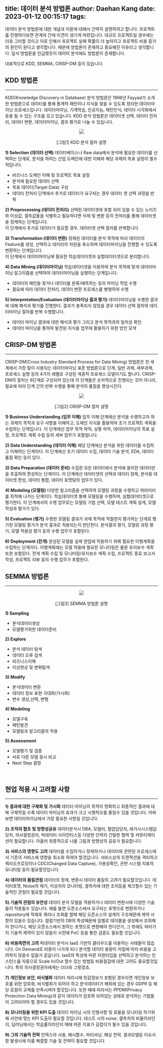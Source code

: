 title: 데이터 분석 방법론
author: Daehan Kang
date: 2023-01-12 00:15:17
tags:
---
데이터 분석 방법론에 대한 개념과 이론에 대해서 간략히 설명하려고 합니다.
프로젝트를 진행하다보면 관계자 간에 이견이 생기게 마련입니다. 대규모 프로젝트일 경우에는 더욱 그러할 것이고 이로 인해서 프로젝트 실패 확률이 더 높아지고 프로젝트 비용 증가의 원인이 된다고 생각합니다.
때문에 방법론이 존재하고 중요해진 이유라고 생각합니다.
앞서 방법론을 언급했듯이 데이터 분석에도 방법론이 존재합니다.

대표적으로 KDD, SEMMA, CRISP-DM 등이 있습니다.

## KDD 방법론
---
KDD(Knowledge Discovery in Database) 분석 방법론은 1996년 Fayyad가 소개한 방법론으로 데이터를 통해 통계적 패턴이나 지식을 찾을 수 있도록 정리한 데이터마이닝 프로세스입니다. 데이터마이닝, 기계학습, 인공지능, 패턴인식, 데이터 시각화에서 응용 될 수 있는 구조를 갖고 있습니다. KDD 분석 방법론은 데이터셋 선택, 데이터 전처리, 데이터 변환, 데이터마이닝, 결과 평가로 나눌 수 있습니다.

<div align="center"><img src="https://user-images.githubusercontent.com/79561091/214757214-ff35f6f7-9c7f-4e04-841d-af18b43ccce3.jpg" /></div>
<br>
<center>[그림1] KDD 분석 절차 설명</center>

**1) Selection (데이터 선택)**
데이터베이스나 Raw data에서 분석에 필요한 데이터를 선택하는 단계로, 분석을 하려는 산업 도메인에 대한 이해와 해당 과제의 목표 설정이 필수적입니다.

- 비즈니스 도메인 이해 및 프로젝트 목표 설정
- 분석에 필요한 데이터 선택
- 목표 데이터(Target Data) 구성
- 데이터 전처리 단계에서 추가로 데이터가 요구되는 경우 데이터 셋 선택 과정을 반복

**2) Preprocessing (데이터 전처리)**
선택된 데이터셋에 포함 되어 있을 수 있는 노이즈와 이상값, 결측값들을 식별하고 필요하다면 삭제 및 변환 등의 전처리를 통해 데이터셋을 정제하는 단계입니다.  
이 단계에서 추가로 데이터가 필요할 경우, 데이터셋 선택 절차를 반복합니다.

**3) Transformation (데이터 변환)**
정제된 데이터를 분석 목적에 따라 데이터의 Feature를 생성, 선택하고 데이터의 차원을 축소하며 데이터마이닝을 진행할 수 있도록 변환하는 단계입니다.  
이 단계에서 데이터마이닝에 필요한 학습데이터셋과 실험데이터셋으로 분리합니다.

**4) Data Mining (데이터마이닝)**
학습데이터셋을 이용하여 분석 목적에 맞게 데이터마이닝 알고리즘을 선택하여 데이터마이닝을 실행하는 단계입니다.  

- 데이터의 패턴을 찾거나 데이터를 분류/예측하는 등의 마이닝 작업 수행
- 필요에 따라 데이터 전처리, 데이터 변환 프로세스를 병행하여 수행

**5) Interpretation/Evaluation (데이터마이닝 결과 평가)**
데이터마이닝을 수행한 결과에 대해 해석과 평가를 진행한다. 결과가 충족되지 않았을 경우 데이터 선택 절차와 데이터마이닝 절차를 반복 수행합니다.

- 데이터 마이닝 결과에 대한 해석과 평가 그리고 분석 목적과의 일치성 확인
- 데이터 마이닝을 통하여 발견된 지식을 업무에 활용하기 위한 방안 모색

## CRISP-DM 방법론
---
CRISP-DM(Cross Industry Standard Process for Data Mining) 방법론은 전 세계에서 가장 많이 사용되는 데이터마이닝 표준 방법론으로 단계, 일반 과제, 세부과제, 프로세스 실행 등의 4가지 레벨로 구성된 계층적 프로세스 모델이기도 합니다.
CRISP-DM의 절차는 6단계로 구성되어 있는데 각 단계들은 순차적으로 진행되는 것이 아니라, 필요에 따라 단계 간의 반복 수행을 통해 분석의 품질을 향상시킨다.

<div align="center"><img src="https://user-images.githubusercontent.com/79561091/214881315-523bf0f1-26e3-41ba-a5ec-11c273366932.jpg" /></div>
<br>
<center>[그림2] CRISP-DM 절차 설명</center>

**1) Business Understanding (업무 이해)**
업무 이해 단계에선 분석을 수행하고자 하는 과제의 목적과 요구 사항을 이해하고, 도메인 지식을 활용하여 초기 프로젝트 계획을 수립하는 단계입니다. 이 단계에선 업무 목적 파악, 상황 파악, 데이터마이닝의 목표 설정, 프로젝트 계획 수립 등의 세부 업무가 포함됩니다.

**2) Data Understanding (데이터 이해)**
해당 단계에선 분석을 위한 데이터를 수집하고 이해하는 단계이다. 이 단계에선 초기 데이터 수집, 데이터 기술 분석, EDA, 데이터 품질 확인 등이 있다.

**3) Data Preparation (데이터 준비)**
수집한 모든 데이터에서 분석에 용이한 데이터만을 추출하여 편성하는 단계이다. 이 단계에선 데이터셋의 선택과 데이터 정제, 분석용 데이터셋 편성, 데이터 통합, 데이터 포맷팅의 업무가 있다.
 
 **4) Modeling (모델링)**
다양한 알고리즘을 선택하여 모델링 과정을 수행하고 파라미터를 최적해 나가는 단계이다. 학습데이터셋 통해 모델링을 수행하며, 실험데이터셋으로 평가한다. 이 단계에서의 수행 업무로는 모델링 기법 선택, 모델 테스트 계획 설계, 모델 작성과 평가가 있다.

**5) Evaluation (평가)**
수행한 모델링 결과가 과제 목적에 적절한지 평가하는 단계로 평가된 모델링 평가가 분석 결과로 적용되는지 판단한다. 분석결과 평가, 모델링 과정 평가, 모델 적용성 평가 등의 수행 업무가 포함된다.

**6) Deployment (전개)**
완성된 모델을 실제 현업에 적용하기 위해 필요한 이행계획을 수립하는 단계이다. 이행계획에는 모델 적용에 필요한 모니터링은 물론 유지보수 계획 또한 포함된다. 전개 계획 수립 및 모니터링/유지보수 계획 수립, 프로젝트 종료 보고서 작성, 프로젝트 리뷰 등의 수행 업무가 포함된다.

## SEMMA 방법론
---
<div align="center"><img src="https://user-images.githubusercontent.com/79561091/214757216-30510513-7ca5-45d2-8a74-7a0651a03897.jpg" /></div>
<br>
<center>[그림3] SEMMA 방법론 설명</center>

**1) Sampling**
- 분석데이터생성
- 모델평가위한 데이터준비

**2) Explore**
- 분석 데이터 탐색
- 데이터 오류 검색
- 비즈니스이해
- 이상현상 및 변화탐색

**3) Modify**
- 분석데이터 변환
- 데이터 정보 표현 극대화(가시화)
- 변수 생성,선택, 변형

**4) Modeling**
- 모델구축
- 패턴발견
- 모델링과 알고리즘의 적용

**5) Assessment**
- 모델평가 및 검증
- 서로 다른 모델 동시 비교
- Next Step 결정

<br>

## 현업 적용 시 고려할 사항
---
**1) 결과에 대한 구체화 및 가시화**
데이터 마이닝의 목적이 명확하고 최종적인 결과에 대해 구체적일 수록 데이터 마이닝의 효과가 크고 시행착오를 줄일수 있을 것입니다.
어찌보면 데이터마이닝에서 가장 중요한 사항일 것입니다.

**2) 조직의 협조 및 방향성공유**
데이터분석시 DBA, 모델러, 협업담당자, 레거시시스템담당자, 의사결정권자, 빅데이터 사이언티스등 다양한 인력의 긴밀한 협력 및 커뮤티케이션이 필요합니다. 아울러 최종적으로 나올 그림과 방향성의 공유가 필요합니다.

**3) 서비스의 영향도 고려**
데이터를 수집하거나 정제하거나 데이터와 관련된 프로세스에서 기존의 서비스에 영향을 최소화 하여야 할것입니다.
서비스상의 트랜잭션을 격리하고 쿼리오프로딩이나 CDC(Changed Data Capture), 가용성확인, 관련 시스템 지표의 모니터링 등이 필요할것입니다.

**4) 데이터의 품질관점**
데이터의 정제, 변환시 데이터 품질의 고려가 필요할것입니다. 데이터포맷, Noise의 제거, 이상치의 모니터링, 결측치에 대한 조치등을 체크할수 있는 기술적인 관점이 필요할 것입니다.

**5) 기술적 관점의 유연성**
데이터 분석 모델을 적용하거나 데이터 변환시에 다양한 기술들이 적용될수 있습니다. 예를 들면 오픈소스에서 요구되는 포맷으로 변환하거나 repository에 적재후 쿼리나 조회를 할때 해당 오픈소스의 설계의 구조때문에 제약 사항이 있을수 있습니다. 컬럼기반의 DB의 특성때문에 일별로 테이블을 생성해서 조회해야 한다거나, 해당 오픈소스에서 원하는 포맷으로 변환해야 한다던가, 그 밖에도 여러가지 기술적 제약이 있지 않을지 사전에 PoC 등을 통한 검증도 필요할 것입니다.

**6) 비용측면의 고려**
빅데이터 분석시 IaaS 기반의 클라우드를 이용하는 사례들이 많습니다. On Demand로 비용이 나가게 되나 분석할 데이터 용량이 커짐에 따라 비용을 고려하지 않을수 없을거 같습니다. IaaS의 특성에 따른 자원타입을 선택하고 분석하는 인스턴스를 자동으로 Scale In/Out 할수 있는 방법등 비용절감에 대한 고려도 중요할것입니다. 특히 의사결정권자에게는 더더욱 그렇겠죠.

**7) 개인정보 보안, 비식별화**
데이터 처리시에 민감정보가 포함된 경우라면 개인정보 보호를 위한 암호화, 비식별화가 되어야 하고 분석데이터가 해외에 있는 경우 GDPR 등 해당 로컬의 규제를 만족시켜야 할것입니다. 또한 때에 따라서는 PPDM(Privacy Protection Data Mining)과 같이 데이터가 암호화 되어있는 상태로 분석하는 기법들이 고려되어야 할 경우도 있을 것입니다.

**8) 모니터링을 위한 KPI 도출**
데이터 마이닝 시의 진행사항 및 효율을 모니터링 하기위해 사안에 맞는 KPI 도출이 필요할 것입니다. 테스트 시의 noise, 결측치의 비율이라던지, 딥러닝에서는 학습률이라던지 때에 따른 지표가 길잡이가 될수 있을 것입니다.

**9) 그외 기술적 전략**
인덱스의 사용, 해시함수, 파티셔닝, 해싱 전략, 결과모델등 이슈사항 발생시에 이를 해결할 기술 및 전략이 필요할 것입니다.